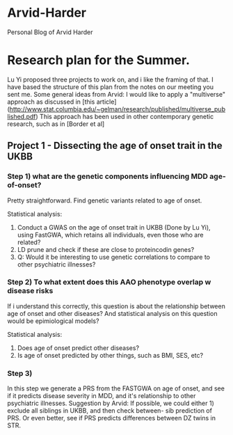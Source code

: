 # Arvid-Harder
Personal Blog of Arvid Harder



# Research plan for the Summer.
Lu Yi proposed three projects to work on, and i like the framing of that. I have based the structure of this plan from the notes
on our meeting you sent me.
Some general ideas from Arvid:
I would like to apply a "multiverse" approach as discussed in [this article] (http://www.stat.columbia.edu/~gelman/research/published/multiverse_published.pdf)
This approach has been used in other contemporary genetic research, such as in [Border et al]

## Project 1 - Dissecting the age of onset trait in the UKBB

### Step 1)  what are the genetic components influencing MDD age-of-onset?
Pretty straightforward. Find genetic variants related to age of onset. 

Statistical analysis:
1) Conduct a GWAS on the age of onset trait in UKBB (Done by Lu Yi), using FastGWA, which
retains all individuals, even those who are related?
2) LD prune and check if these are close to proteincodin genes?
3) Q: Would it be interesting to use genetic correlations to compare to other psychiatric illnesses?

### Step 2) To what extent does this AAO phenotype overlap w disease risks
If i understand this correctly, this question is about the relationship between age of onset and other diseases?
And statistical analysis on this question would be epimiological models?

Statistical analysis:
1) Does age of onset predict other diseases?
2) Is age of onset predicted by other things, such as BMI, SES, etc?

### Step 3)
In this step we generate a PRS from the FASTGWA on age of onset, and see if it predicts disease severity in MDD, and 
it's relationship to other psychiatric illnesses.
Suggestion by Arvid: If possible, we could either 1) exclude all siblings in UKBB, and then check between- sib prediction
of PRS. Or even better, see if PRS predicts differences between DZ twins in STR.




